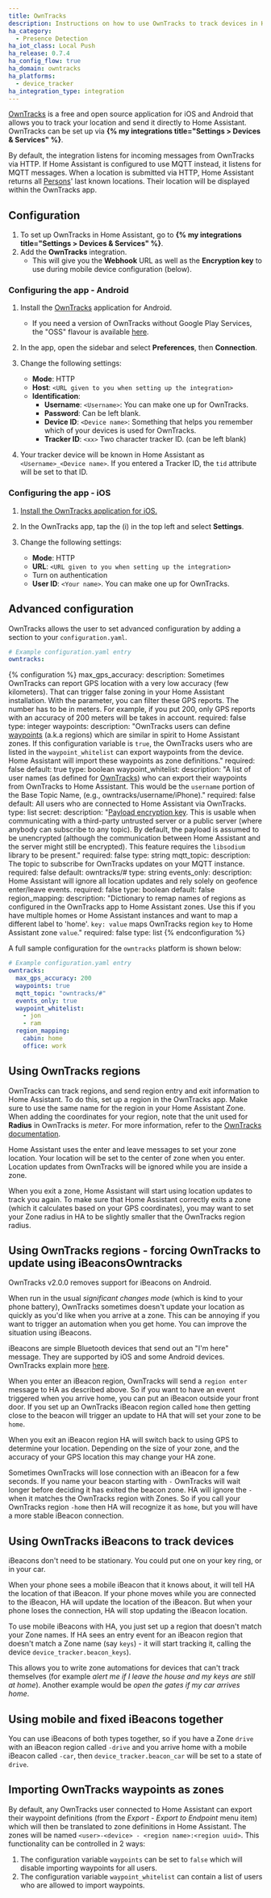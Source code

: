 ```yaml
---
title: OwnTracks
description: Instructions on how to use OwnTracks to track devices in Home Assistant.
ha_category:
  - Presence Detection
ha_iot_class: Local Push
ha_release: 0.7.4
ha_config_flow: true
ha_domain: owntracks
ha_platforms:
  - device_tracker
ha_integration_type: integration
---
```


[OwnTracks](https://owntracks.org/) is a free and open source application for iOS and Android that allows you to track your location and send it directly to Home Assistant. OwnTracks can be set up via  **{% my integrations title="Settings > Devices & Services" %}**.

By default, the integration listens for incoming messages from OwnTracks via HTTP. If Home Assistant is configured to use MQTT instead, it listens for MQTT messages. When a location is submitted via HTTP, Home Assistant returns all [Persons](/integrations/person/)' last known locations. Their location will be displayed within the OwnTracks app.

<lite-youtube videoid="UieAQ8sC6GY" videotitle="Location Tracking with OwnTracks HTTP Mode and Home Assistant" posterquality="maxresdefault"></lite-youtube>

## Configuration

1. To set up OwnTracks in Home Assistant, go to **{% my integrations title="Settings > Devices & Services" %}**.
2. Add the **OwnTracks** integration.
   - This will give you the **Webhook** URL as well as the **Encryption key** to use during mobile device configuration (below).

### Configuring the app - Android

1. Install the [OwnTracks](https://play.google.com/store/apps/details?id=org.owntracks.android) application for Android.
   - If you need a version of OwnTracks without Google Play Services, the "OSS" flavour is available [here](https://github.com/owntracks/android/releases).

2. In the app, open the sidebar and select **Preferences**, then **Connection**. 
3. Change the following settings:

   - **Mode**: HTTP
   - **Host**: `<URL given to you when setting up the integration>`
   - **Identification**:
     - **Username**: `<Username>`: You can make one up for OwnTracks.
     - **Password**: Can be left blank.
     - **Device ID**: `<Device name>`: Something that helps you remember which of your devices is used for OwnTracks.
     - **Tracker ID**: `<xx>` Two character tracker ID. (can be left blank)

4. Your tracker device will be known in Home Assistant as `<Username>_<Device name>`. If you entered a Tracker ID, the `tid` attribute will be set to that ID.

### Configuring the app - iOS

1. [Install the OwnTracks application for iOS.](https://itunes.apple.com/us/app/owntracks/id692424691?mt=8)
2. In the OwnTracks app, tap the (i) in the top left and select **Settings**. 
3. Change the following settings:

   - **Mode**: HTTP
   - **URL**: `<URL given to you when setting up the integration>`
   - Turn on authentication
   - **User ID**: `<Your name>`. You can make one up for OwnTracks.

## Advanced configuration

OwnTracks allows the user to set advanced configuration by adding a section to your `configuration.yaml`.

```yaml
# Example configuration.yaml entry
owntracks:
```

{% configuration %}
max_gps_accuracy:
  description: Sometimes OwnTracks can report GPS location with a very low accuracy (few kilometers). That can trigger false zoning in your Home Assistant installation. With the parameter, you can filter these GPS reports. The number has to be in meters. For example, if you put 200, only GPS reports with an accuracy of 200 meters will be takes in account.
  required: false
  type: integer
waypoints:
  description: "OwnTracks users can define [waypoints](https://owntracks.org/booklet/features/waypoints/) (a.k.a regions) which are similar in spirit to Home Assistant zones. If this configuration variable is `true`, the OwnTracks users who are listed in the `waypoint_whitelist` can export waypoints from the device. Home Assistant will import these waypoints as zone definitions."
  required: false
  default: true
  type: boolean
waypoint_whitelist:
  description: "A list of user names (as defined for [OwnTracks](/integrations/owntracks)) who can export their waypoints from OwnTracks to Home Assistant. This would be the `username` portion of the Base Topic Name, (e.g., owntracks/username/iPhone)."
  required: false
  default: All users who are connected to Home Assistant via OwnTracks.
  type: list
secret:
  description: "[Payload encryption key](https://owntracks.org/booklet/features/encrypt/). This is usable when communicating with a third-party untrusted server or a public server (where anybody can subscribe to any topic). By default, the payload is assumed to be unencrypted (although the communication between Home Assistant and the server might still be encrypted). This feature requires the `libsodium` library to be present."
  required: false
  type: string
mqtt_topic:
  description: The topic to subscribe for OwnTracks updates on your MQTT instance.
  required: false
  default: owntracks/#
  type: string
events_only:
  description: Home Assistant will ignore all location updates and rely solely on geofence enter/leave events.
  required: false
  type: boolean
  default: false
region_mapping:
  description: "Dictionary to remap names of regions as configured in the OwnTracks app to Home Assistant zones. Use this if you have multiple homes or Home Assistant instances and want to map a different label to 'home'. `key: value` maps OwnTracks region `key` to Home Assistant zone `value`."
  required: false
  type: list
{% endconfiguration %}

A full sample configuration for the `owntracks` platform is shown below:

```yaml
# Example configuration.yaml entry
owntracks:
  max_gps_accuracy: 200
  waypoints: true
  mqtt_topic: "owntracks/#"
  events_only: true
  waypoint_whitelist:
    - jon
    - ram
  region_mapping:
    cabin: home
    office: work
```

## Using OwnTracks regions

OwnTracks can track regions, and send region entry and exit information to Home Assistant. To do this, set up a region in the OwnTracks app. Make sure to use the same name for the region in your Home Assistant Zone. When adding the coordinates for your region, note that the unit used for **Radius** in OwnTracks is *meter*. For more information, refer to the [OwnTracks documentation](https://owntracks.org/booklet/guide/waypoints/).

Home Assistant uses the enter and leave messages to set your zone location. Your location will be set to the center of zone when you enter. Location updates from OwnTracks will be ignored while you are inside a zone.

When you exit a zone, Home Assistant will start using location updates to track you again. To make sure that Home Assistant correctly exits a zone (which it calculates based on your GPS coordinates), you may want to set your Zone radius in HA to be slightly smaller that the OwnTracks region radius.

## Using OwnTracks regions - forcing OwnTracks to update using iBeaconsOwntracks

<div class='note'>
OwnTracks v2.0.0 removes support for iBeacons on Android.
</div>

When run in the usual *significant changes mode* (which is kind to your phone battery), OwnTracks sometimes doesn't update your location as quickly as you'd like when you arrive at a zone. This can be annoying if you want to trigger an automation when you get home. You can improve the situation using iBeacons.

iBeacons are simple Bluetooth devices that send out an "I'm here" message. They are supported by iOS and some Android devices. OwnTracks explain more [here](https://owntracks.org/booklet/guide/beacons/).

When you enter an iBeacon region, OwnTracks will send a `region enter` message to HA as described above. So if you want to have an event triggered when you arrive home, you can put an iBeacon outside your front door. If you set up an OwnTracks iBeacon region called `home` then getting close to the beacon will trigger an update to HA that will set your zone to be `home`.

When you exit an iBeacon region HA will switch back to using GPS to determine your location. Depending on the size of your zone, and the accuracy of your GPS location this may change your HA zone.

Sometimes OwnTracks will lose connection with an iBeacon for a few seconds. If you name your beacon starting with `-` OwnTracks will wait longer before deciding it has exited the beacon zone. HA will ignore the `-` when it matches the OwnTracks region with Zones. So if you call your OwnTracks region `-home` then HA will recognize it as `home`, but you will have a more stable iBeacon connection.

## Using OwnTracks iBeacons to track devices

iBeacons don't need to be stationary. You could put one on your key ring, or in your car.

When your phone sees a mobile iBeacon that it knows about, it will tell HA the location of that iBeacon. If your phone moves while you are connected to the iBeacon, HA will update the location of the iBeacon. But when your phone loses the connection, HA will stop updating the iBeacon location.

To use mobile iBeacons with HA, you just set up a region that doesn't match your Zone names. If HA sees an entry event for an iBeacon region that doesn't match a Zone name (say `keys`) - it will start tracking it, calling the device `device_tracker.beacon_keys`).

This allows you to write zone automations for devices that can't track themselves (for example *alert me if I leave the house and my keys are still at home*). Another example would be *open the gates if my car arrives home*.

## Using mobile and fixed iBeacons together

You can use iBeacons of both types together, so if you have a Zone `drive` with an iBeacon region called `-drive` and you arrive home with a mobile iBeacon called `-car`, then `device_tracker.beacon_car` will be set to a state of `drive`.

## Importing OwnTracks waypoints as zones

By default, any OwnTracks user connected to Home Assistant can export their waypoint definitions (from the *Export - Export to Endpoint* menu item) which will then be translated to zone definitions in Home Assistant. The zones will be named `<user>-<device> - <region name>:<region uuid>`. This functionality can be controlled in 2 ways:

1. The configuration variable `waypoints` can be set to `false` which will disable importing waypoints for all users.
2. The configuration variable `waypoint_whitelist` can contain a list of users who are allowed to import waypoints.
